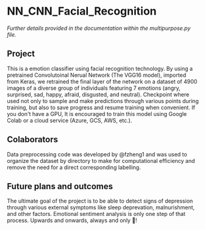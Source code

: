 # NN_CNN_Facial_Recognition

*Further details provided in the documentation within the multipurpose.py file.*

## Project
This is a emotion classifier using facial recognition technology. By using a pretrained Convolutoinal Nerual Network (The VGG16 model), imported from Keras, we retrained the final layer of the network on a dataset of 4900 images of a diverse group of individuals featuring 7 emotions (angry, surprised, sad, happy, afraid, disgusted, and neutral). Checkpoint where used not only to sample and make predictions through various points during training, but also to save progress and resume training when convenient. If you don't have a GPU, It is encouraged to train this model using Google Colab or a cloud service (Azure, GCS, AWS, etc.).

## Colaborators
Data preprocessing code was developed by @fzheng1 and was used to organize the dataset by directory to make for computational efficiency and remove the need for a direct corresponding labelling.

## Future plans and outcomes
The ultimate goal of the project is to be able to detect signs of depression through various external symptoms like sleep deprevation, malnurishment, and other factors. Emotional sentiment analysis is only one step of that process. Upwards and onwards, always and only :rocket:!
